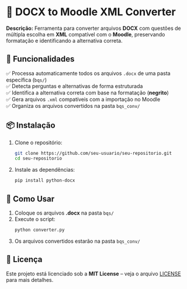 # 📄 DOCX to Moodle XML Converter

**Descrição:** Ferramenta para converter arquivos **DOCX** com questões de múltipla escolha em **XML** compatível com o **Moodle**, preservando formatação e identificando a alternativa correta.

## 🚀 Funcionalidades  
✅ Processa automaticamente todos os arquivos `.docx` de uma pasta específica (`bqs/`)  
✅ Detecta perguntas e alternativas de forma estruturada  
✅ Identifica a alternativa correta com base na formatação (**negrito**)  
✅ Gera arquivos `.xml` compatíveis com a importação no Moodle  
✅ Organiza os arquivos convertidos na pasta `bqs_conv/`  

## 📦 Instalação  
1. Clone o repositório:  
   ```bash
   git clone https://github.com/seu-usuario/seu-repositorio.git
   cd seu-repositorio
   ```  
2. Instale as dependências:  
   ```bash
   pip install python-docx
   ```  

## 📂 Como Usar  
1. Coloque os arquivos **.docx** na pasta `bqs/`  
2. Execute o script:  
   ```bash
   python converter.py
   ```  
3. Os arquivos convertidos estarão na pasta `bqs_conv/`  

## 📜 Licença  
Este projeto está licenciado sob a **MIT License** – veja o arquivo [LICENSE](LICENSE) para mais detalhes.
